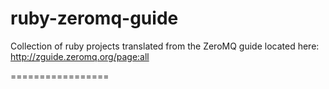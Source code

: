 ruby-zeromq-guide
=================

Collection of ruby projects translated from the ZeroMQ guide located here: http://zguide.zeromq.org/page:all

=================

